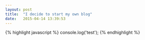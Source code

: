 ```yaml
---
layout: post
title:  "I decide to start my own blog"
date:   2015-04-14 13:39:53
---
```


{% highlight javascript %}
console.log('test');
{% endhighlight %}
